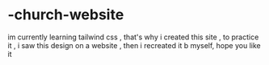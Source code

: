 # -church-website
im currently learning tailwind css , that's why i created this site , to practice it , i saw this design on a website , then i recreated it b myself, hope you like it
